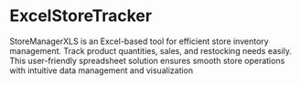 # ExcelStoreTracker
StoreManagerXLS is an Excel-based tool for efficient store inventory management. Track product quantities, sales, and restocking needs easily. This user-friendly spreadsheet solution ensures smooth store operations with intuitive data management and visualization
